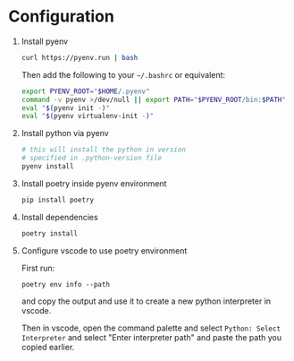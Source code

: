 # Configuration

1. Install pyenv

    ```bash
    curl https://pyenv.run | bash
    ```

    Then add the following to your `~/.bashrc` or equivalent:

    ```bash
    export PYENV_ROOT="$HOME/.pyenv"
    command -v pyenv >/dev/null || export PATH="$PYENV_ROOT/bin:$PATH"
    eval "$(pyenv init -)"
    eval "$(pyenv virtualenv-init -)"
    ```

2. Install python via pyenv

    ```bash
    # this will install the python in version 
    # specified in .python-version file
    pyenv install
    ```

3. Install poetry inside pyenv environment

    ```bash
    pip install poetry
    ``` 

4. Install dependencies

    ```bash
    poetry install
    ```

5. Configure vscode to use poetry environment

    First run:

    ```
    poetry env info --path
    ```

    and copy the output and use it to create a new python interpreter in vscode.

    Then in vscode, open the command palette and select `Python: Select Interpreter` and select "Enter interpreter path" and paste the path you copied earlier.